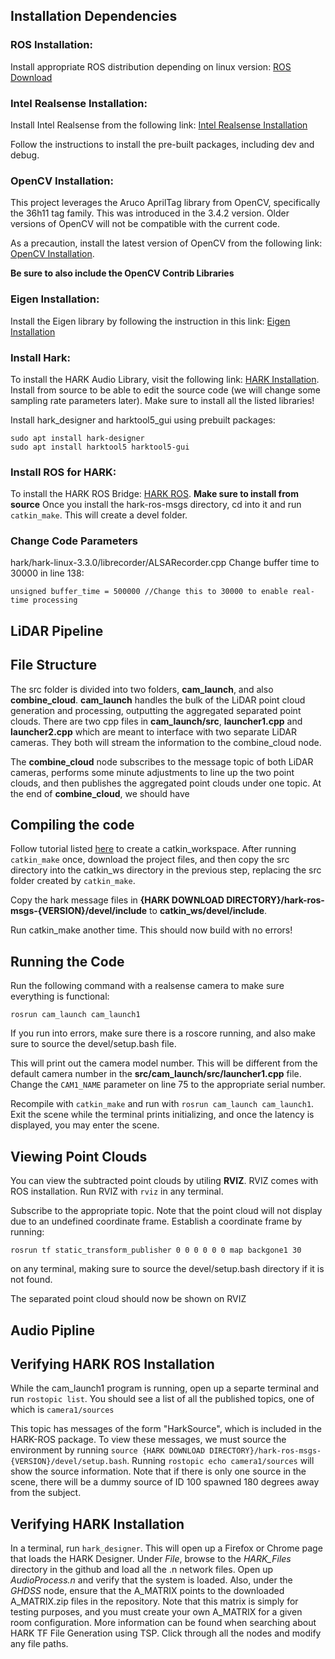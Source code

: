 ## Installation Dependencies

### ROS Installation:
Install appropriate ROS distribution depending on linux version: [ROS Download](http://wiki.ros.org/ROS/Installation)

### Intel Realsense Installation:
Install Intel Realsense from the following link: [Intel Realsense Installation](https://github.com/IntelRealSense/librealsense/blob/master/doc/distribution_linux.md)

Follow the instructions to install the pre-built packages, including dev and debug.

### OpenCV Installation:
This project leverages the Aruco AprilTag library from OpenCV, specifically the 36h11 tag family. This was introduced in the 3.4.2 version. Older versions of OpenCV will not be compatible with the current code. 

As a precaution, install the latest version of OpenCV from the following link: [OpenCV Installation](https://docs.opencv.org/4.x/d7/d9f/tutorial_linux_install.html). 

**Be sure to also include the OpenCV Contrib Libraries**

### Eigen Installation:
Install the Eigen library by following the instruction in this link: [Eigen Installation](https://eigen.tuxfamily.org/dox/GettingStarted.html)

### Install Hark: 
To install the HARK Audio Library, visit the following link: [HARK Installation](https://hark.jp/install/linux/). Install from source to be able to edit the source code (we will change some sampling rate parameters later). Make sure to install all the listed libraries!

Install hark_designer and harktool5_gui using prebuilt packages:
```
sudo apt install hark-designer
sudo apt install harktool5 harktool5-gui
```

### Install ROS for HARK:
To install the HARK ROS Bridge: [HARK ROS](https://hark.jp/hark-ros-msgs-installation-instructions/).
**Make sure to install from source**
Once you install the hark-ros-msgs directory, cd into it and run `catkin_make`. This will create a devel folder.


### Change Code Parameters
hark/hark-linux-3.3.0/librecorder/ALSARecorder.cpp
Change buffer time to 30000 in line 138:

```
unsigned buffer_time = 500000 //Change this to 30000 to enable real-time processing
```

## LiDAR Pipeline

## File Structure
The src folder is divided into two folders, **cam_launch**, and also **combine_cloud**. **cam_launch** handles the bulk of the LiDAR point cloud generation and processing, outputting the aggregated separated point clouds. There are two cpp files in **cam_launch/src**, **launcher1.cpp** and **launcher2.cpp** which are meant to interface with two separate LiDAR cameras. They both will stream the information to the combine_cloud node. 

The **combine_cloud** node subscribes to the message topic of both LiDAR cameras, performs some minute adjustments to line up the two point clouds, and then publishes the aggregated point clouds under one topic. At the end of **combine_cloud**, we should have 



## Compiling the code
Follow tutorial listed [here](http://wiki.ros.org/catkin/Tutorials/create_a_workspace) to create a catkin_workspace. After running `catkin_make` once, download the project files, and then copy the src directory into the catkin_ws directory in the previous step, replacing the src folder created by `catkin_make`.

Copy the hark message files in **{HARK DOWNLOAD DIRECTORY}/hark-ros-msgs-{VERSION}/devel/include** to **catkin_ws/devel/include**.

Run catkin_make another time. This should now build with no errors!

## Running the Code

Run the following command with a realsense camera to make sure everything is functional: 
```
rosrun cam_launch cam_launch1
```
If you run into errors, make sure there is a roscore running, and also make sure to source the devel/setup.bash file.

This will print out the camera model number. This will be different from the default camera number in the **src/cam_launch/src/launcher1.cpp** file. Change the 
`CAM1_NAME` parameter on line 75 to the appropriate serial number. 

Recompile with `catkin_make` and run with `rosrun cam_launch cam_launch1`. Exit the scene while the terminal prints initializing, and once the latency is displayed, you may enter the scene. 

## Viewing Point Clouds

You can view the subtracted point clouds by utiling **RVIZ**. RVIZ comes with ROS installation. Run RVIZ with `rviz` in any terminal.

Subscribe to the appropriate topic. Note that the point cloud will not display due to an undefined coordinate frame. Establish a coordinate frame by running:
```
rosrun tf static_transform_publisher 0 0 0 0 0 0 map backgone1 30
```
on any terminal, making sure to source the devel/setup.bash directory if it is not found.

The separated point cloud should now be shown on RVIZ

## Audio Pipline

## Verifying HARK ROS Installation

While the cam_launch1 program is running, open up a separte terminal and run `rostopic list`. You should see a list of all the published topics, one of which is `camera1/sources`

This topic has messages of the form "HarkSource", which is included in the HARK-ROS package. To view these messages, we must source the environment by running `source {HARK DOWNLOAD DIRECTORY}/hark-ros-msgs-{VERSION}/devel/setup.bash`. Running `rostopic echo camera1/sources` will show the source information. Note that if there is only one source in the scene, there will be a dummy source of ID 100 spawned 180 degrees away from the subject. 

## Verifying HARK Installation

In a terminal, run `hark_designer`. This will open up a Firefox or Chrome page that loads the HARK Designer. Under *File*, browse to the *HARK_Files* directory in the github and load all the .n network files. Open up *AudioProcess.n* and verify that the system is loaded. Also, under the *GHDSS* node, ensure that the A_MATRIX points to the downloaded A_MATRIX.zip files in the repository. Note that this matrix is simply for testing purposes, and you must create your own A_MATRIX for a given room configuration. More information can be found when searching about HARK TF File Generation using TSP. Click through all the nodes and modify any file paths. 
